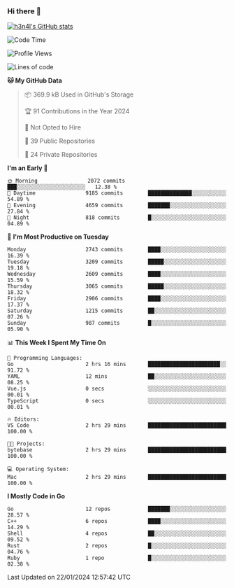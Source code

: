 ### Hi there 👋

[![h3n4l's GitHub stats](https://github-readme-stats.vercel.app/api?username=h3n4l&count_private=true&show_icons=true&theme=radical)](https://github.com/h3n4l/github-readme-stats)

<!--START_SECTION:waka-->
![Code Time](http://img.shields.io/badge/Code%20Time-1%2C832%20hrs%208%20mins-blue)

![Profile Views](http://img.shields.io/badge/Profile%20Views-25-blue)

![Lines of code](https://img.shields.io/badge/From%20Hello%20World%20I%27ve%20Written-4.9%20million%20lines%20of%20code-blue)

**🐱 My GitHub Data** 

> 📦 369.9 kB Used in GitHub's Storage 
 > 
> 🏆 91 Contributions in the Year 2024
 > 
> 🚫 Not Opted to Hire
 > 
> 📜 39 Public Repositories 
 > 
> 🔑 24 Private Repositories 
 > 
**I'm an Early 🐤** 

```text
🌞 Morning                2072 commits        ███░░░░░░░░░░░░░░░░░░░░░░   12.38 % 
🌆 Daytime                9185 commits        ██████████████░░░░░░░░░░░   54.89 % 
🌃 Evening                4659 commits        ███████░░░░░░░░░░░░░░░░░░   27.84 % 
🌙 Night                  818 commits         █░░░░░░░░░░░░░░░░░░░░░░░░   04.89 % 
```
📅 **I'm Most Productive on Tuesday** 

```text
Monday                   2743 commits        ████░░░░░░░░░░░░░░░░░░░░░   16.39 % 
Tuesday                  3209 commits        █████░░░░░░░░░░░░░░░░░░░░   19.18 % 
Wednesday                2609 commits        ████░░░░░░░░░░░░░░░░░░░░░   15.59 % 
Thursday                 3065 commits        █████░░░░░░░░░░░░░░░░░░░░   18.32 % 
Friday                   2906 commits        ████░░░░░░░░░░░░░░░░░░░░░   17.37 % 
Saturday                 1215 commits        ██░░░░░░░░░░░░░░░░░░░░░░░   07.26 % 
Sunday                   987 commits         █░░░░░░░░░░░░░░░░░░░░░░░░   05.90 % 
```


📊 **This Week I Spent My Time On** 

```text
💬 Programming Languages: 
Go                       2 hrs 16 mins       ███████████████████████░░   91.72 % 
YAML                     12 mins             ██░░░░░░░░░░░░░░░░░░░░░░░   08.25 % 
Vue.js                   0 secs              ░░░░░░░░░░░░░░░░░░░░░░░░░   00.01 % 
TypeScript               0 secs              ░░░░░░░░░░░░░░░░░░░░░░░░░   00.01 % 

🔥 Editors: 
VS Code                  2 hrs 29 mins       █████████████████████████   100.00 % 

🐱‍💻 Projects: 
bytebase                 2 hrs 29 mins       █████████████████████████   100.00 % 

💻 Operating System: 
Mac                      2 hrs 29 mins       █████████████████████████   100.00 % 
```

**I Mostly Code in Go** 

```text
Go                       12 repos            ███████░░░░░░░░░░░░░░░░░░   28.57 % 
C++                      6 repos             ████░░░░░░░░░░░░░░░░░░░░░   14.29 % 
Shell                    4 repos             ██░░░░░░░░░░░░░░░░░░░░░░░   09.52 % 
Rust                     2 repos             █░░░░░░░░░░░░░░░░░░░░░░░░   04.76 % 
Ruby                     1 repo              █░░░░░░░░░░░░░░░░░░░░░░░░   02.38 % 
```




 Last Updated on 22/01/2024 12:57:42 UTC
<!--END_SECTION:waka-->

